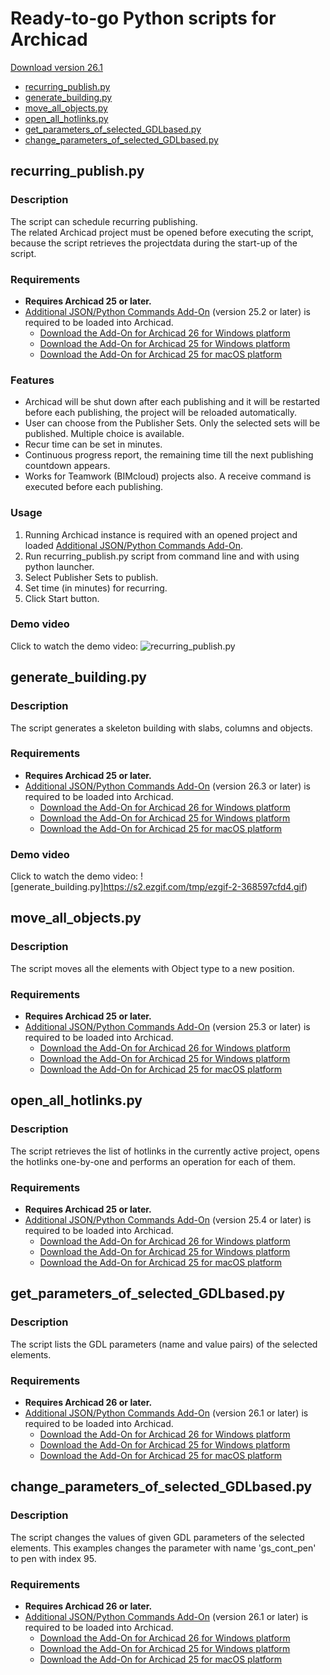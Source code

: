 # Ready-to-go Python scripts for Archicad

[Download version 26.1](https://github.com/tlorantfy/archicad-python-scripts/archive/refs/tags/26.1.zip)

- [recurring_publish.py](#recurring_publish.py)
- [generate_building.py](#generate_building.py)
- [move_all_objects.py](#move_all_objects.py)
- [open_all_hotlinks.py](#open_all_hotlinks.py)
- [get_parameters_of_selected_GDLbased.py](#get_parameters_of_selected_GDLbased.py)
- [change_parameters_of_selected_GDLbased.py](#change_parameters_of_selected_GDLbased.py)

## recurring_publish.py

### Description
The script can schedule recurring publishing.  
The related Archicad project must be opened before executing the script, because the script retrieves the projectdata during the start-up of the script.

### Requirements
* **Requires Archicad 25 or later.**
* [Additional JSON/Python Commands Add-On](https://github.com/tlorantfy/archicad-additional-json-commands) (version 25.2 or later) is required to be loaded into Archicad.
  * [Download the Add-On for Archicad 26 for Windows platform](https://github.com/tlorantfy/archicad-additional-json-commands/releases/download/26.3/archicad-additional-json-commands.26.apx)
  * [Download the Add-On for Archicad 25 for Windows platform](https://github.com/tlorantfy/archicad-additional-json-commands/releases/download/26.3/archicad-additional-json-commands.25.apx)
  * [Download the Add-On for Archicad 25 for macOS platform](https://github.com/tlorantfy/archicad-additional-json-commands/releases/download/25.2/archicad-additional-json-commands.bundle.zip)

### Features

* Archicad will be shut down after each publishing and it will be restarted before each publishing, the project will be reloaded automatically.
* User can choose from the Publisher Sets. Only the selected sets will be published. Multiple choice is available.
* Recur time can be set in minutes.
* Continuous progress report, the remaining time till the next publishing countdown appears.
* Works for Teamwork (BIMcloud) projects also. A receive command is executed before each publishing.

### Usage

1. Running Archicad instance is required with an opened project and loaded [Additional JSON/Python Commands Add-On](https://github.com/tlorantfy/archicad-additional-json-commands/releases).
2. Run recurring_publish.py script from command line and with using python launcher.
3. Select Publisher Sets to publish.
4. Set time (in minutes) for recurring.
5. Click Start button.

### Demo video
Click to watch the demo video:
![recurring_publish.py](https://j.gifs.com/lRY80V.gif)

## generate_building.py

### Description
The script generates a skeleton building with slabs, columns and objects.

### Requirements
* **Requires Archicad 25 or later.**
* [Additional JSON/Python Commands Add-On](https://github.com/tlorantfy/archicad-additional-json-commands) (version 26.3 or later) is required to be loaded into Archicad.
  * [Download the Add-On for Archicad 26 for Windows platform](https://github.com/tlorantfy/archicad-additional-json-commands/releases/download/26.3/archicad-additional-json-commands.26.apx)
  * [Download the Add-On for Archicad 25 for Windows platform](https://github.com/tlorantfy/archicad-additional-json-commands/releases/download/26.3/archicad-additional-json-commands.25.apx)
  * [Download the Add-On for Archicad 25 for macOS platform](https://github.com/tlorantfy/archicad-additional-json-commands/releases/download/25.2/archicad-additional-json-commands.bundle.zip)

### Demo video
Click to watch the demo video:
![generate_building.py]https://s2.ezgif.com/tmp/ezgif-2-368597cfd4.gif)

## move_all_objects.py

### Description
The script moves all the elements with Object type to a new position.  

### Requirements
* **Requires Archicad 25 or later.**
* [Additional JSON/Python Commands Add-On](https://github.com/tlorantfy/archicad-additional-json-commands) (version 25.3 or later) is required to be loaded into Archicad.
  * [Download the Add-On for Archicad 26 for Windows platform](https://github.com/tlorantfy/archicad-additional-json-commands/releases/download/26.3/archicad-additional-json-commands.26.apx)
  * [Download the Add-On for Archicad 25 for Windows platform](https://github.com/tlorantfy/archicad-additional-json-commands/releases/download/26.3/archicad-additional-json-commands.25.apx)
  * [Download the Add-On for Archicad 25 for macOS platform](https://github.com/tlorantfy/archicad-additional-json-commands/releases/download/25.2/archicad-additional-json-commands.bundle.zip)

## open_all_hotlinks.py

### Description
The script retrieves the list of hotlinks in the currently active project, opens the hotlinks one-by-one and performs an operation for each of them.

### Requirements
* **Requires Archicad 25 or later.**
* [Additional JSON/Python Commands Add-On](https://github.com/tlorantfy/archicad-additional-json-commands) (version 25.4 or later) is required to be loaded into Archicad.
  * [Download the Add-On for Archicad 26 for Windows platform](https://github.com/tlorantfy/archicad-additional-json-commands/releases/download/26.3/archicad-additional-json-commands.26.apx)
  * [Download the Add-On for Archicad 25 for Windows platform](https://github.com/tlorantfy/archicad-additional-json-commands/releases/download/26.3/archicad-additional-json-commands.25.apx)
  * [Download the Add-On for Archicad 25 for macOS platform](https://github.com/tlorantfy/archicad-additional-json-commands/releases/download/25.2/archicad-additional-json-commands.bundle.zip)

## get_parameters_of_selected_GDLbased.py

### Description
The script lists the GDL parameters (name and value pairs) of the selected elements.

### Requirements
* **Requires Archicad 26 or later.**
* [Additional JSON/Python Commands Add-On](https://github.com/tlorantfy/archicad-additional-json-commands) (version 26.1 or later) is required to be loaded into Archicad.
  * [Download the Add-On for Archicad 26 for Windows platform](https://github.com/tlorantfy/archicad-additional-json-commands/releases/download/26.3/archicad-additional-json-commands.26.apx)
  * [Download the Add-On for Archicad 25 for Windows platform](https://github.com/tlorantfy/archicad-additional-json-commands/releases/download/26.3/archicad-additional-json-commands.25.apx)
  * [Download the Add-On for Archicad 25 for macOS platform](https://github.com/tlorantfy/archicad-additional-json-commands/releases/download/25.2/archicad-additional-json-commands.bundle.zip)

## change_parameters_of_selected_GDLbased.py

### Description
The script changes the values of given GDL parameters of the selected elements.
This examples changes the parameter with name 'gs_cont_pen' to pen with index 95.

### Requirements
* **Requires Archicad 26 or later.**
* [Additional JSON/Python Commands Add-On](https://github.com/tlorantfy/archicad-additional-json-commands) (version 26.1 or later) is required to be loaded into Archicad.
  * [Download the Add-On for Archicad 26 for Windows platform](https://github.com/tlorantfy/archicad-additional-json-commands/releases/download/26.3/archicad-additional-json-commands.26.apx)
  * [Download the Add-On for Archicad 25 for Windows platform](https://github.com/tlorantfy/archicad-additional-json-commands/releases/download/26.3/archicad-additional-json-commands.25.apx)
  * [Download the Add-On for Archicad 25 for macOS platform](https://github.com/tlorantfy/archicad-additional-json-commands/releases/download/25.2/archicad-additional-json-commands.bundle.zip)